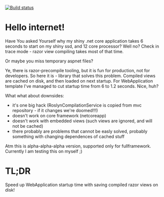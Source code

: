 [![Build status](https://ci.appveyor.com/api/projects/status/wrdd3quo4awsefej/branch/master?svg=true)](https://ci.appveyor.com/project/ShadowDancer/razorassemblycache/branch/master)

# Hello internet!

Have You asked Yourself why my shiny .net core application takes 6 seconds to start on my shiny ssd, and 12 core processor? Well no? Check in trace mode - razor view compiling takes most of that time.

Or maybe you miss temporary aspnet files?

Ye, there is razor-precompile tooling, but it is fun for production, not for developers. So here it is - library that solves this problem. Compiled views are cached on disk, and then loaded on next startup. For WebApplication template I've managed to cut startup time from 6 to 1.2 seconds. Nice, huh?

What what about downsides:
- it's one big hack (RoslynCompilationService is copied from mvc repository - if it changes we're doomed!!!)
- doesn't work on core framework (netcoreapp)
- doesn't work with embedded views (such views are ignored, and will not be cached)
- there probably are problems that cannot be easly solved, probably something with changing dependences of cached stuff

Atm this is alpha-alpha-alpha version, supported only for fullframework. Currently I am testing this on myself ;)

# TL;DR
Speed up WebApplication startup time with saving compiled razor views on disk!